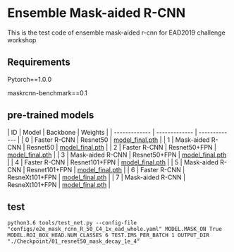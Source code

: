 # Ensemble Mask-aided R-CNN

This is the test code of ensemble mask-aided r-cnn for EAD2019 challenge workshop

## Requirements

Pytorch==1.0.0

maskrcnn-benchmark==0.1

## pre-trained models

| ID  | Model | Backbone | Weights |
| ------------- | ------------- | ------------- |
| 0 | Faster R-CNN | Resnet50 | [model_final.pth](https://drive.google.com/open?id=1Q4zTLX5_m7SKStTALkK2OaJ3nhxdpamu)  |
| 1 | Mask-aided R-CNN | Resnet50 | [model_final.pth](https://drive.google.com/open?id=1XLRRFhrpSDZBRMJntbzoWocGL-hJbAqs)  |
| 2 | Faster R-CNN | Resnet50+FPN | [model_final.pth](https://drive.google.com/open?id=1SO0iNVftgBYFX2kHFs-WCbjTvHcaneCJ)  |
| 3 | Mask-aided R-CNN | Resnet50+FPN | [model_final.pth](https://drive.google.com/open?id=1BVuIIn3Rxh39vfyYkj1AV77Bh8t3pBid)  |
| 4 | Faster R-CNN | Resnet101+FPN | [model_final.pth](https://drive.google.com/open?id=1-foszOeQ7nYWzf-TEVR9q433Gia9MZeM)  |
| 5 | Mask-aided R-CNN | Resnet101+FPN | [model_final.pth](https://drive.google.com/open?id=1QdqRucutSdU6wUWpZzrSr6yurvXmLg-6)  |
| 6 | Faster R-CNN | ResneXt101+FPN | [model_final.pth](https://drive.google.com/open?id=1JCex2jgS60SdbH4dsTifVEUgXod9SDkE)  |
| 7 | Mask-aided R-CNN | ResneXt101+FPN | [model_final.pth](https://drive.google.com/open?id=1MpczZ-IUdDYm0KXMXMwdAK8yC5g5aHmB)  |


## test

    python3.6 tools/test_net.py --config-file "configs/e2e_mask_rcnn_R_50_C4_1x_ead_whole.yaml" MODEL.MASK_ON True MODEL.ROI_BOX_HEAD.NUM_CLASSES 6 TEST.IMS_PER_BATCH 1 OUTPUT_DIR "./Checkpoint/01_resnet50_mask_decay_1e_4"







